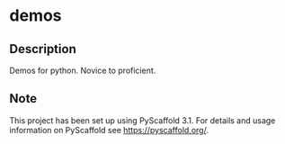 # demos


## Description

Demos for python.
Novice to proficient.


## Note

This project has been set up using PyScaffold 3.1. For details and usage
information on PyScaffold see https://pyscaffold.org/.
